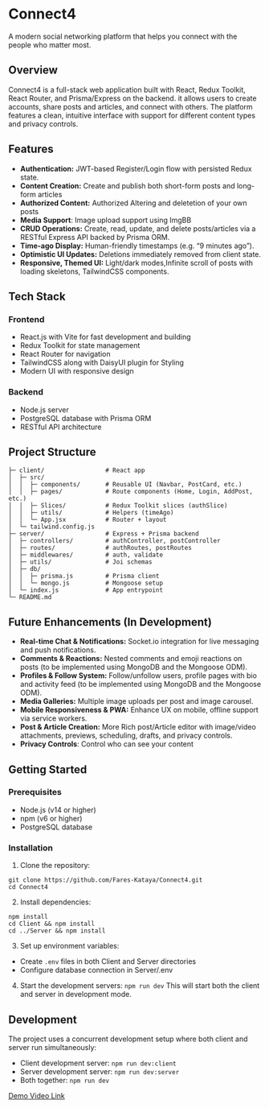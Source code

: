 # Connect4  
  
A modern social networking platform that helps you connect with the people who matter most.  
  
## Overview  
  
Connect4 is a full-stack web application  built with React, Redux Toolkit, React Router, and Prisma/Express on the backend. it allows users to create accounts, share posts and articles, and connect with others. The platform features a clean, intuitive interface with support for different content types and privacy controls.  

## Features  
  
- **Authentication:** JWT-based Register/Login flow with persisted Redux state. 
- **Content Creation:** Create and publish both short-form posts and long-form articles
- **Authorized Content:** Authorized Altering and deletetion of your own posts  
- **Media Support**: Image upload support using ImgBB    
- **CRUD Operations:** Create, read, update, and delete posts/articles via a RESTful Express API backed by Prisma ORM.
- **Time-ago Display:** Human-friendly timestamps (e.g. “9 minutes ago”).
- **Optimistic UI Updates:** Deletions immediately removed from client state.
- **Responsive, Themed UI:** Light/dark modes,Infinite scroll of posts with loading skeletons, TailwindCSS components.

## Tech Stack  
  
### Frontend  
- React.js with Vite for fast development and building  
- Redux Toolkit for state management  
- React Router for navigation
- TailwindCSS along with DaisyUI plugin for Styling  
- Modern UI with responsive design  
  
### Backend  
- Node.js server  
- PostgreSQL database with Prisma ORM  
- RESTful API architecture  
  
## Project Structure
```/
├─ client/                 # React app
│  ├─ src/
│  │  ├─ components/       # Reusable UI (Navbar, PostCard, etc.)
│  │  ├─ pages/            # Route components (Home, Login, AddPost, etc.)
│  │  ├─ Slices/           # Redux Toolkit slices (authSlice)
│  │  ├─ utils/            # Helpers (timeAgo)
│  │  └─ App.jsx           # Router + layout
│  └─ tailwind.config.js
├─ server/                 # Express + Prisma backend
│  ├─ controllers/         # authController, postController
│  ├─ routes/              # authRoutes, postRoutes
│  ├─ middlewares/         # auth, validate
│  ├─ utils/               # Joi schemas
│  ├─ db/
│  │  ├─ prisma.js         # Prisma client
│  │  └─ mongo.js          # Mongoose setup
│  └─ index.js             # App entrypoint
└─ README.md
```
## Future Enhancements (In Development) 
- **Real-time Chat & Notifications:** Socket.io integration for live messaging and push notifications.
- **Comments & Reactions:** Nested comments and emoji reactions on posts (to be implemented using MongoDB and the Mongoose ODM).
- **Profiles & Follow System:** Follow/unfollow users, profile pages with bio and activity feed (to be implemented using MongoDB and the Mongoose ODM).
- **Media Galleries:** Multiple image uploads per post and image carousel.
- **Mobile Responsiveness & PWA:** Enhance UX on mobile, offline support via service workers.
- **Post & Article Creation:** More Rich post/Article editor with image/video attachments, previews, scheduling, drafts, and privacy controls.
- **Privacy Controls**: Control who can see your content

## Getting Started  
  
### Prerequisites  
  
- Node.js (v14 or higher)  
- npm (v6 or higher)  
- PostgreSQL database  
  
### Installation  
  
1. Clone the repository:
```
git clone https://github.com/Fares-Kataya/Connect4.git
cd Connect4
```
2. Install dependencies:
```
npm install
cd Client && npm install
cd ../Server && npm install
```
3. Set up environment variables:  
- Create `.env` files in both Client and Server directories  
- Configure database connection in Server/.env  

4. Start the development servers:
```npm run dev```
This will start both the client and server in development mode.  

## Development  

The project uses a concurrent development setup where both client and server run simultaneously:  

- Client development server: `npm run dev:client`  
- Server development server: `npm run dev:server`  
- Both together: `npm run dev`

[Demo Video Link ](https://drive.google.com/file/d/1wZPPdcqk2-RIvHueLDZVGEpZvyUwZWVo/view?usp=sharing)

